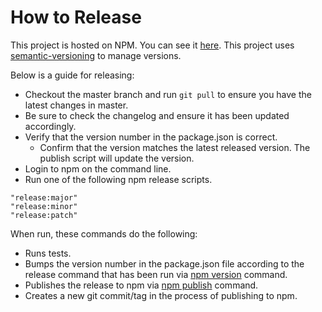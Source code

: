 # How to Release

This project is hosted on NPM.  You can see it [here][project-url].
This project uses [semantic-versioning][semver] to manage versions.

Below is a guide for releasing:
- Checkout the master branch and run `git pull` to ensure you have the latest changes in master.
- Be sure to check the changelog and ensure it has been updated accordingly.
- Verify that the version number in the package.json is correct.
  - Confirm that the version matches the latest released version. The publish script will update the version.
- Login to npm on the command line.
- Run one of the following npm release scripts.

```
"release:major"
"release:minor"
"release:patch"
```

When run, these commands do the following:
- Runs tests.
- Bumps the version number in the package.json file according to the release command that has been run via [npm version](https://docs.npmjs.com/cli/version) command.
- Publishes the release to npm via [npm publish](https://docs.npmjs.com/cli/publish) command.
- Creates a new git commit/tag in the process of publishing to npm.

[project-url]: https://www.npmjs.com/package/generator-terra-module
[semver]: http://semver.org/
